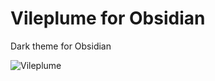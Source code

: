 # Vileplume for Obsidian
Dark theme for Obsidian

![Vileplume](https://cdn.bulbagarden.net/upload/thumb/6/6a/045Vileplume.png/600px-045Vileplume.png)
